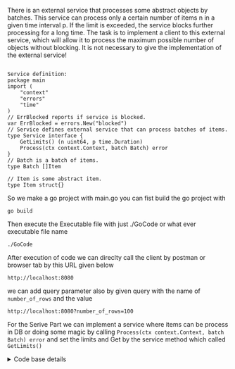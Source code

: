 There is an external service that processes some abstract objects by batches. This service can process only a certain number of items n in a given time interval p. If the limit is exceeded, the service blocks further processing for a long time.
The task is to implement a client to this external service, which will allow it to process the maximum possible number of objects without blocking. It is not necessary to give the implementation of the external service!

````

Service definition:
package main
import (
	"context"
	"errors"
	"time"
)
// ErrBlocked reports if service is blocked.
var ErrBlocked = errors.New("blocked")
// Service defines external service that can process batches of items.
type Service interface {
	GetLimits() (n uint64, p time.Duration)
	Process(ctx context.Context, batch Batch) error
}
// Batch is a batch of items.
type Batch []Item

// Item is some abstract item.
type Item struct{}

````
So we make a go project with main.go
you can fist build the go project with 
```
go build
```
Then execute the Executable file with just ./GoCode or what ever executable file name
```
./GoCode
```
After execution of code 
we can direclty call the client by postman or browser tab by this URL given below
```
http://localhost:8080
```
we can add query parameter also by given query with the name of ```number_of_rows``` and the value
```
http://localhost:8080?number_of_rows=100
```



For the Serive Part we can implement a service where items can be process in DB or doing some magic by calling ```Process(ctx context.Context, batch Batch) error``` and set the limits and Get by the service method which called ```GetLimits()```

<details>
<summary>Code base details</summary>

```Service.go```	Contains the actual Service code

```main.go```		Contains the actual client call

```main_test.go```	Contains the testing functions

```config.yaml```	Contains the configuration file

```go.mod```		Contains the external libraries which are used in the code

</details>
